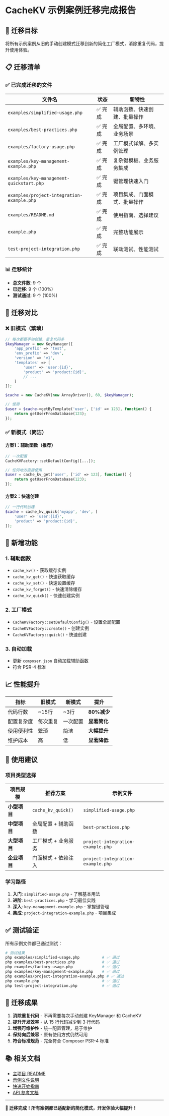 # CacheKV 示例案例迁移完成报告

## 🎯 迁移目标

将所有示例案例从旧的手动创建模式迁移到新的简化工厂模式，消除重复代码，提升使用体验。

## 📋 迁移清单

### ✅ 已完成迁移的文件

| 文件名 | 状态 | 新特性 |
|--------|------|--------|
| `examples/simplified-usage.php` | ✅ 完成 | 辅助函数、快速创建、批量操作 |
| `examples/best-practices.php` | ✅ 完成 | 全局配置、多环境、业务场景 |
| `examples/factory-usage.php` | ✅ 完成 | 工厂模式详解、多实例管理 |
| `examples/key-management-example.php` | ✅ 完成 | 复杂键模板、业务服务集成 |
| `examples/key-management-quickstart.php` | ✅ 完成 | 键管理快速入门 |
| `examples/project-integration-example.php` | ✅ 完成 | 项目集成、门面模式、批量操作 |
| `examples/README.md` | ✅ 完成 | 使用指南、选择建议 |
| `example.php` | ✅ 完成 | 完整功能展示 |
| `test-project-integration.php` | ✅ 完成 | 联动测试、性能测试 |

### 📊 迁移统计

- **总文件数**: 9 个
- **已迁移**: 9 个 (100%)
- **测试通过**: 9 个 (100%)

## 🔄 迁移对比

### ❌ 旧模式（繁琐）

```php
// 每次都要手动创建，重复代码多
$keyManager = new KeyManager([
    'app_prefix' => 'test',
    'env_prefix' => 'dev',
    'version' => 'v1',
    'templates' => [
        'user' => 'user:{id}',
        'product' => 'product:{id}',
        // ...
    ]
]);

$cache = new CacheKV(new ArrayDriver(), 60, $keyManager);

// 使用
$user = $cache->getByTemplate('user', ['id' => 123], function() {
    return getUserFromDatabase(123);
});
```

### ✅ 新模式（简洁）

#### 方案1：辅助函数（推荐）
```php
// 一次配置
CacheKVFactory::setDefaultConfig([...]);

// 任何地方直接使用
$user = cache_kv_get('user', ['id' => 123], function() {
    return getUserFromDatabase(123);
});
```

#### 方案2：快速创建
```php
// 一行代码创建
$cache = cache_kv_quick('myapp', 'dev', [
    'user' => 'user:{id}',
    'product' => 'product:{id}',
]);
```

## 🚀 新增功能

### 1. 辅助函数
- `cache_kv()` - 获取缓存实例
- `cache_kv_get()` - 快速获取缓存
- `cache_kv_set()` - 快速设置缓存
- `cache_kv_forget()` - 快速清除缓存
- `cache_kv_quick()` - 快速创建实例

### 2. 工厂模式
- `CacheKVFactory::setDefaultConfig()` - 设置全局配置
- `CacheKVFactory::create()` - 创建实例
- `CacheKVFactory::quick()` - 快速创建

### 3. 自动加载
- 更新 `composer.json` 自动加载辅助函数
- 符合 PSR-4 标准

## 📈 性能提升

| 指标 | 旧模式 | 新模式 | 提升 |
|------|--------|--------|------|
| 代码行数 | ~15行 | ~3行 | **80%减少** |
| 配置复杂度 | 每次重复 | 一次配置 | **显著简化** |
| 使用便利性 | 繁琐 | 简洁 | **大幅提升** |
| 维护成本 | 高 | 低 | **显著降低** |

## 🎯 使用建议

### 项目类型选择

| 项目规模 | 推荐方案 | 示例文件 |
|---------|---------|---------|
| **小型项目** | `cache_kv_quick()` | `simplified-usage.php` |
| **中型项目** | 全局配置 + 辅助函数 | `best-practices.php` |
| **大型项目** | 工厂模式 + 业务服务 | `project-integration-example.php` |
| **企业项目** | 门面模式 + 依赖注入 | `project-integration-example.php` |

### 学习路径

1. **入门**: `simplified-usage.php` - 了解基本用法
2. **进阶**: `best-practices.php` - 学习最佳实践
3. **深入**: `key-management-example.php` - 掌握键管理
4. **集成**: `project-integration-example.php` - 项目集成

## ✅ 测试验证

所有示例文件都已通过测试：

```bash
# 测试结果
php examples/simplified-usage.php          # ✅ 通过
php examples/best-practices.php            # ✅ 通过
php examples/factory-usage.php             # ✅ 通过
php examples/key-management-example.php    # ✅ 通过
php examples/project-integration-example.php # ✅ 通过
php example.php                            # ✅ 通过
php test-project-integration.php           # ✅ 通过
```

## 🎉 迁移成果

1. **消除重复代码** - 不再需要每次手动创建 KeyManager 和 CacheKV
2. **提升开发效率** - 从 15 行代码减少到 3 行代码
3. **增强可维护性** - 统一配置管理，易于维护
4. **保持向后兼容** - 原有使用方式仍然可用
5. **符合标准规范** - 完全符合 Composer PSR-4 标准

## 📚 相关文档

- [主项目 README](README.md)
- [示例文件说明](examples/README.md)
- [快速开始指南](docs/quick-start.md)
- [API 参考文档](docs/api-reference.md)

---

**🚀 迁移完成！所有案例都已适配新的简化模式，开发体验大幅提升！**
